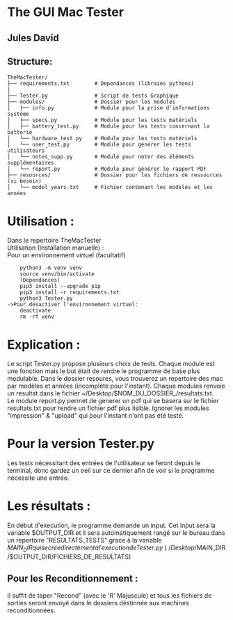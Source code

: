 # The GUI Mac Tester   
## Jules David

Structure:
---------
```plaintext
TheMacTester/
├── requirements.txt        # Dependances (libraies pythons)
|
├── Tester.py               # Script de tests Graphique
├── modules/                # Dossier pour les modules
│   ├── info.py             # Module pour la prise d'informations système
│   ├── specs.py            # Module pour les tests matériels
│   ├── battery_test.py     # Module pour les tests concernant la batterie
│   └── hardware_test.py    # Module pour les tests matériels
│   └── user_test.py        # Module pour générer les tests utilisateurs
│   └── notes_supp.py       # Module pour noter des éléments supplémentaires 
│   └── report.py           # Module pour générer le rapport PDF
├── resources/              # Dossier pour les fichiers de ressources (si besoin)
│   └── model_years.txt     # Fichier contenant les modèles et les années
```

# Utilisation :
Dans le repertoire TheMacTester \
Utilisation (Installation manuelle) :\
Pour un environnement virtuel (facultatif)
```plaintext
    python3 -m venv venv 
    source venv/bin/activate 
    (Dependances)
    pip3 install --upgrade pip
    pip3 install -r requirements.txt 
    python3 Tester.py
->Pour désactiver l'environnement virtuel:
    deactivate
    rm -rf venv
```

# Explication : 
Le script Tester.py propose plusieurs choix de tests.
Chaque module est une fonction mais le but était de rendre le programme de base plus modulable. 
Dans le dossier resoures, vous trouverez un repertoire des mac par modèles et années (incomplète pour l'instant). 
Chaque modules renvoie un resultat dans le fichier ~/Desktop/$NOM_DU_DOSSIER_/resultats.txt. \
Le module report.py permet de generer un pdf qui se basera sur le fichier resultats.txt pour rendre un fichier pdf plus lisible. 
Ignorer les modules "impression" & "upload" qui pour l'instant n'ont pas été testé.

# Pour la version Tester.py
Les tests nécessitant des entrées de l'utilisateur se feront depuis le terminal, donc gardez un oeil sur ce dernier afin de voir si le programme nécessite une entrée.

# Les résultats :
En début d'execution, le programme demande un input. Cet input sera la variable $OUTPUT_DIR et il sera automatiquement rangé sur le bureau dans un repertoire "RESULTATS_TESTS" grace à la variable $MAIN_DIR qui se crée directement à l'execution de Tester.py\
(~/Desktop/$MAIN_DIR/$OUTPUT_DIR/FICHIERS_DE_RESULTATS)

Pour les Reconditionnement :
-
Il suffit de taper "Recond" (avec le 'R' Majuscule) et tous les fichiers de sorties seront envoyé dans le dossiers déstinnée aux machines reconditionnées. 